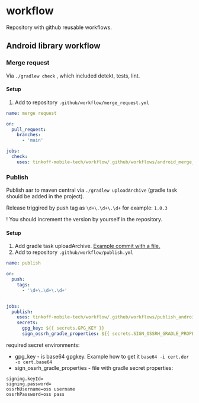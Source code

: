 # workflow

Repository with github reusable workflows. 

## Android library workflow

### Merge request 

Via `./gradlew check` , which included detekt, tests, lint.

#### Setup

1. Add to repository `.github/workflow/merge_request.yml`
```yml
name: merge request

on:
  pull_request:
    branches:
      - 'main'

jobs:
  check:
    uses: tinkoff-mobile-tech/workflow/.github/workflows/android_merge_request.yml@main
```

### Publish 

Publish aar to maven central via `./gradlew uploadArchive` (gradle task should be added in the project).

Release triggired by push tag as `\d+\.\d+\.\d+` for example: `1.0.3`

! You should increment the version by yourself in the repository.

#### Setup

1. Add gradle task uploadArchive. [Example commit with a file.](https://github.com/tinkoff-mobile-tech/TinkoffID-Android/pull/12/commits/d24a2b3c2cd9f280f832e6c0ba10da061caf0864)
2. Add to repository `.github/workflow/publish.yml`
```yml
name: publish

on:
  push:
    tags:
      - '\d+\.\d+\.\d+'


jobs:
  publish:
    uses: tinkoff-mobile-tech/workflow/.github/workflows/publish_android_aar.yml@main
    secrets:
      gpg_key: ${{ secrets.GPG_KEY }}
      sign_ossrh_gradle_properties: ${{ secrets.SIGN_OSSRH_GRADLE_PROPERTIES }}
```

required secret environments:
- gpg_key - is base64 gpgkey. Example how to get it `base64 -i cert.der -o cert.base64`
- sign_ossrh_gradle_properties - file with gradle secret properties:
```properties
signing.keyId=
signing.password=
ossrhUsername=oss username
ossrhPassword=oss pass
```